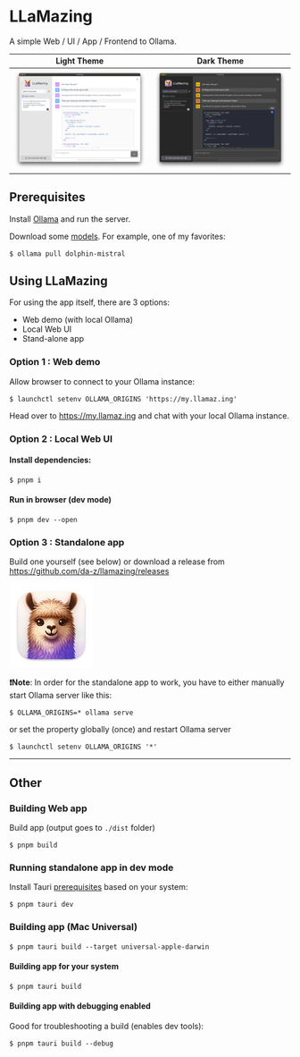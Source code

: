 # LLaMazing

A simple Web / UI / App / Frontend to Ollama.

| Light Theme               | Dark Theme               |
| ------------------------- | ------------------------ |
| ![](screenshot-light.png) | ![](screenshot-dark.png) |

## Prerequisites

Install [Ollama](https://ollama.ai/) and run the server.

Download some [models](https://ollama.ai/library). For example, one of my favorites:

```shell
$ ollama pull dolphin-mistral
```

## Using LLaMazing

For using the app itself, there are 3 options:

- Web demo (with local Ollama)
- Local Web UI
- Stand-alone app


### Option 1 : Web demo

Allow browser to connect to your Ollama instance:

```shell
$ launchctl setenv OLLAMA_ORIGINS 'https://my.llamaz.ing'
```

Head over to https://my.llamaz.ing and chat with your local Ollama instance.

### Option 2 : Local Web UI

#### Install dependencies:

```shell
$ pnpm i
```

#### Run in browser (dev mode)

```shell
$ pnpm dev --open
```

### Option 3 : Standalone app

Build one yourself (see below) or download a release from https://github.com/da-z/llamazing/releases

<img src="app-icon.png" width="150"/>

**❗Note**: In order for the standalone app to work, you have to either manually start Ollama server like this:

```shell
$ OLLAMA_ORIGINS=* ollama serve
```

or set the property globally (once) and restart Ollama server

```shell
$ launchctl setenv OLLAMA_ORIGINS '*'
```

---

## Other

### Building Web app

Build app (output goes to `./dist` folder)

```shell
$ pnpm build
```

### Running standalone app in dev mode

Install Tauri [prerequisites](https://tauri.app/v1/guides/getting-started/prerequisites) based on your system: 

```shell
$ pnpm tauri dev
```

### Building app (Mac Universal)

```shell
$ pnpm tauri build --target universal-apple-darwin
```

#### Building app for your system

```shell
$ pnpm tauri build
```

#### Building app with debugging enabled

Good for troubleshooting a build (enables dev tools):

```shell
$ pnpm tauri build --debug
```
